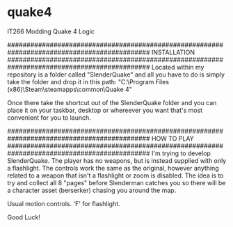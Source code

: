 # quake4
IT266 Modding Quake 4 Logic

#############################################################################################
INSTALLATION
#############################################################################################
Located within my repository is a folder called "SlenderQuake" and all you have to do is simply take the folder and drop it in this
path: "C:\Program Files (x86)\Steam\steamapps\common\Quake 4"

Once there take the shortcut out of the SlenderQuake folder and you can place it on your taskbar, desktop or whereever you want that's most convenient for you to launch.

#############################################################################################
HOW TO PLAY
#############################################################################################
I'm trying to develop SlenderQuake. The player has no weapons, but is instead supplied with only a flashlight.
The controls work the same as the original, however anything related to a weapon that isn't a flashlight or zoom is disabled.
The idea is to try and collect all 8 "pages" before Slenderman catches you so there will be a character asset (berserker) chasing you around the map.

Usual motion controls.
'F' for flashlight.

Good Luck!
